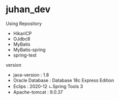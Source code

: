 # juhan_dev

Using Repository
 - HikariCP
 - OJdbc8
 - MyBatis
 - MyBatis-spring
 - spring-test

version
 - java-version	: 1.8
 - Oracle Database	: Database 18c Express Edition
 - Eclips		: 2020-12
	 	ㄴSpring Tools 3
 - Apache-tomcat	: 9.0.37
